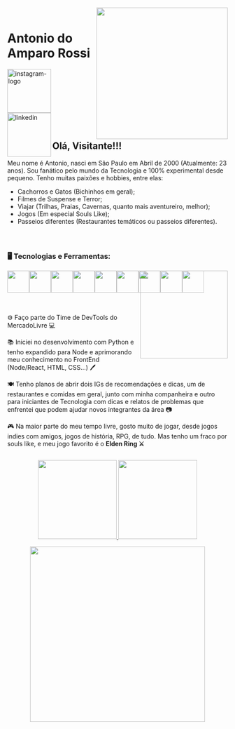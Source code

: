 <!-- Obrigado jeniblodev, pela ideia de Layout, ainda estou engatinhando no UX ;D  -->

<img align="right" width="300px" style="margin-top:20px" src="https://i.ibb.co/g6xwd3s/oi-bit-removebg-preview.png">

<br>
<br>

<div display="inline-block">
    <h1 align="left">Antonio do Amparo Rossi</h1>
    <a href="https://www.instagram.com/a_r0ss1/">
        <img width="100" height="100" src="https://img.icons8.com/carbon-copy/100/instagram-new--v1.png" alt="instagram-logo">
    </a>
    <a href="https://www.linkedin.com/in/antonioamparorossi/">
        <img align="left" width="100" height="100" src="https://img.icons8.com/carbon-copy/100/linkedin.png" alt="linkedin"/>
    </a>
</div>

<br>
<br>

## Olá, Visitante!!!

Meu nome é Antonio, nasci em São Paulo em Abril de 2000 (Atualmente: 23 anos). Sou fanático pelo mundo da Tecnologia e 100% experimental desde pequeno. Tenho muitas paixões e hobbies, entre elas:

- Cachorros e Gatos (Bichinhos em geral);
- Filmes de Suspense e Terror;
- Viajar (Trilhas, Praias, Cavernas, quanto mais aventureiro, melhor);
- Jogos (Em especial Souls Like);
- Passeios diferentes (Restaurantes temáticos ou passeios diferentes).

<br>

##

### 🖥️ Tecnologias e Ferramentas: 

<img width="200px" align="right" src="https://media.tenor.com/drxH1lO9cfEAAAAi/dark-souls-bonfire.gif">

<div style="display: flex;">
    <img width="50px" src="https://cdn.jsdelivr.net/gh/devicons/devicon/icons/html5/html5-original-wordmark.svg" />
    <img width="50px" src="https://cdn.jsdelivr.net/gh/devicons/devicon/icons/css3/css3-original-wordmark.svg" />
    <img width="50px" src="https://cdn.jsdelivr.net/gh/devicons/devicon/icons/python/python-original.svg" />
    <img width="50px" src="https://cdn.jsdelivr.net/gh/devicons/devicon/icons/nodejs/nodejs-original.svg" />
    <img width="50px" src="https://cdn.jsdelivr.net/gh/devicons/devicon/icons/react/react-original-wordmark.svg" />
    <img width="50px" src="https://cdn.jsdelivr.net/gh/devicons/devicon/icons/typescript/typescript-plain.svg" />
    <img width="50px" src="https://cdn.jsdelivr.net/gh/devicons/devicon/icons/mysql/mysql-original.svg" />
    <img width="50px" src="https://cdn.jsdelivr.net/gh/devicons/devicon/icons/docker/docker-original.svg" />
    <img width="50px" src="https://cdn.jsdelivr.net/gh/devicons/devicon/icons/github/github-original.svg" />
</div>

</br>
</br>
<div display="inline-block" align="left" >
    <p>⚙️ Faço parte do Time de DevTools do MercadoLivre 💻</p>
    <p>📚 Iniciei no desenvolvimento com Python e tenho expandido para Node e aprimorando meu conhecimento no FrontEnd (Node/React, HTML, CSS...) 🖊️</p>
    <p>🍽️ Tenho planos de abrir dois IGs de recomendações e dicas, um de restaurantes e comidas em geral, junto com minha companheira e outro para iniciantes de Tecnologia com dicas e relatos de problemas que enfrentei que podem ajudar novos integrantes da área 📷</p>
    <p>🎮 Na maior parte do meu tempo livre, gosto muito de jogar, desde jogos indies com amigos, jogos de história, RPG, de tudo. Mas tenho um fraco por souls like, e meu jogo favorito é o <strong> Elden Ring ⚔️</strong></p>
</div>


##
<p align="center">
<a href="https://github.com/amprossi">
  <img height="180em" src="https://github-readme-stats-eight-theta.vercel.app/api?username=amprossi&show_icons=true&theme=algolia&include_all_commits=true&count_private=true"/>
  <img height="180em" src="https://github-readme-stats-eight-theta.vercel.app/api/top-langs/?username=amprossi&layout=compact&langs_count=8&theme=algolia"/>
</a>
</p>

<div style="text-align:center">
    <img width="400px" src="https://i.ibb.co/fd6NSM2/bit2-removebg-preview.png">
</div>

##